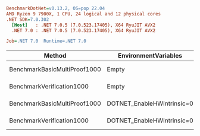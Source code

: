 ``` ini

BenchmarkDotNet=v0.13.2, OS=pop 22.04
AMD Ryzen 9 7900X, 1 CPU, 24 logical and 12 physical cores
.NET SDK=7.0.302
  [Host]   : .NET 7.0.5 (7.0.523.17405), X64 RyuJIT AVX2
  .NET 7.0 : .NET 7.0.5 (7.0.523.17405), X64 RyuJIT AVX2

Job=.NET 7.0  Runtime=.NET 7.0

```

| Method                       | EnvironmentVariables       |      Mean |    Error |   StdDev |    Gen0 |    Gen1 |    Gen2 | Allocated |
|------------------------------|----------------------------|----------:|---------:|---------:|--------:|--------:|--------:|----------:|
| BenchmarkBasicMultiProof1000 | Empty                      | 270.92 ms | 3.007 ms | 2.665 ms |       - |       - |       - |   20.7 MB |
| BenchmarkVerification1000    | Empty                      |  22.80 ms | 0.306 ms | 0.287 ms | 31.2500 | 31.2500 | 31.2500 |   2.44 MB |
| BenchmarkBasicMultiProof1000 | DOTNET_EnableHWIntrinsic=0 | 342.95 ms | 3.375 ms | 3.157 ms |       - |       - |       - |  20.65 MB |
| BenchmarkVerification1000    | DOTNET_EnableHWIntrinsic=0 |  29.31 ms | 0.270 ms | 0.253 ms | 31.2500 | 31.2500 | 31.2500 |   2.44 MB |
